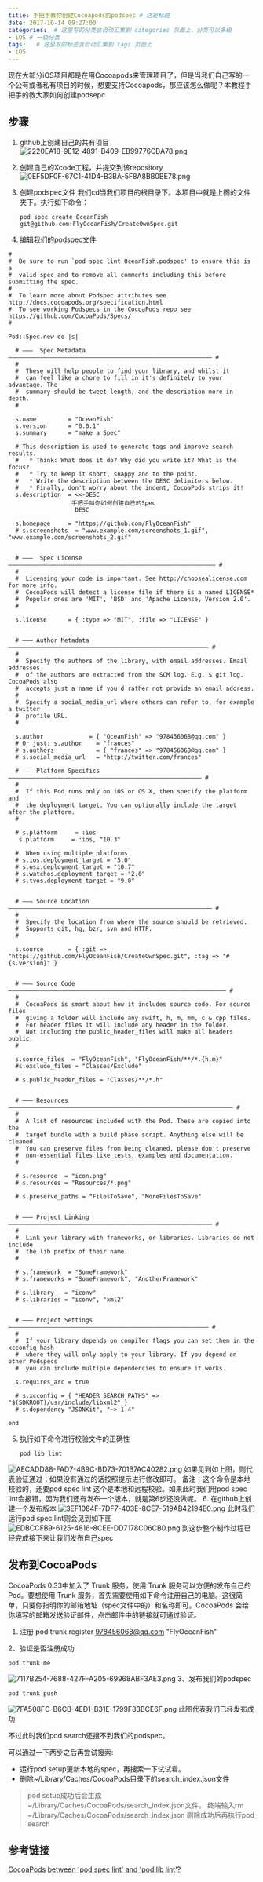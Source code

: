 ```yaml
---
title: 手把手教你创建Cocoapods的podspec # 这是标题
date: 2017-10-14 09:27:00
categories:  # 这里写的分类会自动汇集到 categories 页面上，分类可以多级
- iOS # 一级分类
tags:   # 这里写的标签会自动汇集到 tags 页面上
- iOS
---
```

现在大部分iOS项目都是在用Cocoapods来管理项目了，但是当我们自己写的一个公有或者私有项目的时候，想要支持Cocoapods，那应该怎么做呢？本教程手把手的教大家如何创建podsepc
## 步骤
1. github上创建自己的共有项目
![2220EA18-9E12-4891-B409-EB99776CBA78.png](http://upload-images.jianshu.io/upload_images/6644906-af82c503463a2495.png?imageMogr2/auto-orient/strip%7CimageView2/2/w/1240)
2.  创建自己的Xcode工程，并提交到该repository
![0EF5DF0F-67C1-41D4-B3BA-5F8A8BB0BE78.png](http://upload-images.jianshu.io/upload_images/6644906-b677f02da468d7cb.png?imageMogr2/auto-orient/strip%7CimageView2/2/w/1240)
3. 创建podspec文件
我们cd当我们项目的根目录下。本项目中就是上图的文件夹下。执行如下命令：

       pod spec create OceanFish git@github.com:FlyOceanFish/CreateOwnSpec.git
4. 编辑我们的podspec文件

````
#
#  Be sure to run `pod spec lint OceanFish.podspec' to ensure this is a
#  valid spec and to remove all comments including this before submitting the spec.
#
#  To learn more about Podspec attributes see http://docs.cocoapods.org/specification.html
#  To see working Podspecs in the CocoaPods repo see https://github.com/CocoaPods/Specs/
#

Pod::Spec.new do |s|

  # ―――  Spec Metadata  ―――――――――――――――――――――――――――――――――――――――――――――――――――――――――― #
  #
  #  These will help people to find your library, and whilst it
  #  can feel like a chore to fill in it's definitely to your advantage. The
  #  summary should be tweet-length, and the description more in depth.
  #

  s.name         = "OceanFish"
  s.version      = "0.0.1"
  s.summary      = "make a Spec"

  # This description is used to generate tags and improve search results.
  #   * Think: What does it do? Why did you write it? What is the focus?
  #   * Try to keep it short, snappy and to the point.
  #   * Write the description between the DESC delimiters below.
  #   * Finally, don't worry about the indent, CocoaPods strips it!
  s.description  = <<-DESC
                  手把手叫你如何创建自己的Spec
                   DESC

  s.homepage     = "https://github.com/FlyOceanFish"
  # s.screenshots  = "www.example.com/screenshots_1.gif", "www.example.com/screenshots_2.gif"


  # ―――  Spec License  ――――――――――――――――――――――――――――――――――――――――――――――――――――――――――― #
  #
  #  Licensing your code is important. See http://choosealicense.com for more info.
  #  CocoaPods will detect a license file if there is a named LICENSE*
  #  Popular ones are 'MIT', 'BSD' and 'Apache License, Version 2.0'.
  #

  s.license      = { :type => "MIT", :file => "LICENSE" }


  # ――― Author Metadata  ――――――――――――――――――――――――――――――――――――――――――――――――――――――――― #
  #
  #  Specify the authors of the library, with email addresses. Email addresses
  #  of the authors are extracted from the SCM log. E.g. $ git log. CocoaPods also
  #  accepts just a name if you'd rather not provide an email address.
  #
  #  Specify a social_media_url where others can refer to, for example a twitter
  #  profile URL.
  #

  s.author             = { "OceanFish" => "978456068@qq.com" }
  # Or just: s.author    = "frances"
  # s.authors            = { "frances" => "978456068@qq.com" }
  # s.social_media_url   = "http://twitter.com/frances"

  # ――― Platform Specifics ――――――――――――――――――――――――――――――――――――――――――――――――――――――― #
  #
  #  If this Pod runs only on iOS or OS X, then specify the platform and
  #  the deployment target. You can optionally include the target after the platform.
  #

  # s.platform     = :ios
   s.platform     = :ios, "10.3"

  #  When using multiple platforms
  # s.ios.deployment_target = "5.0"
  # s.osx.deployment_target = "10.7"
  # s.watchos.deployment_target = "2.0"
  # s.tvos.deployment_target = "9.0"


  # ――― Source Location ―――――――――――――――――――――――――――――――――――――――――――――――――――――――――― #
  #
  #  Specify the location from where the source should be retrieved.
  #  Supports git, hg, bzr, svn and HTTP.
  #

  s.source       = { :git => "https://github.com/FlyOceanFish/CreateOwnSpec.git", :tag => "#{s.version}" }


  # ――― Source Code ―――――――――――――――――――――――――――――――――――――――――――――――――――――――――――――― #
  #
  #  CocoaPods is smart about how it includes source code. For source files
  #  giving a folder will include any swift, h, m, mm, c & cpp files.
  #  For header files it will include any header in the folder.
  #  Not including the public_header_files will make all headers public.
  #

  s.source_files  = "FlyOceanFish", "FlyOceanFish/**/*.{h,m}"
  #s.exclude_files = "Classes/Exclude"

  # s.public_header_files = "Classes/**/*.h"


  # ――― Resources ―――――――――――――――――――――――――――――――――――――――――――――――――――――――――――――――― #
  #
  #  A list of resources included with the Pod. These are copied into the
  #  target bundle with a build phase script. Anything else will be cleaned.
  #  You can preserve files from being cleaned, please don't preserve
  #  non-essential files like tests, examples and documentation.
  #

  # s.resource  = "icon.png"
  # s.resources = "Resources/*.png"

  # s.preserve_paths = "FilesToSave", "MoreFilesToSave"


  # ――― Project Linking ―――――――――――――――――――――――――――――――――――――――――――――――――――――――――― #
  #
  #  Link your library with frameworks, or libraries. Libraries do not include
  #  the lib prefix of their name.
  #

  # s.framework  = "SomeFramework"
  # s.frameworks = "SomeFramework", "AnotherFramework"

  # s.library   = "iconv"
  # s.libraries = "iconv", "xml2"


  # ――― Project Settings ――――――――――――――――――――――――――――――――――――――――――――――――――――――――― #
  #
  #  If your library depends on compiler flags you can set them in the xcconfig hash
  #  where they will only apply to your library. If you depend on other Podspecs
  #  you can include multiple dependencies to ensure it works.

  s.requires_arc = true

  # s.xcconfig = { "HEADER_SEARCH_PATHS" => "$(SDKROOT)/usr/include/libxml2" }
  # s.dependency "JSONKit", "~> 1.4"

end

````
5.  执行如下命令进行校验文件的正确性

        pod lib lint

![AECADD88-FAD7-4B9C-BD73-701B7AC40282.png](http://upload-images.jianshu.io/upload_images/6644906-8ee99362e9e96299.png?imageMogr2/auto-orient/strip%7CimageView2/2/w/1240)
如果见到如上图，则代表验证通过；如果没有通过的话按照提示进行修改即可。
备注：这个命令是本地校验的，还要pod spec lint 这个是本地和远程校验。如果此时我们用pod spec lint会报错，因为我们还有发布一个版本，就是第6步还没做呢。
6. 在github上创建一个发布版本
![3EF1084F-7DF7-403E-8CE7-519AB42194E0.png](http://upload-images.jianshu.io/upload_images/6644906-d8d193f003b2720b.png?imageMogr2/auto-orient/strip%7CimageView2/2/w/1240)
此时我们运行pod spec lint则会见到如下图
![EDBCCFB9-6125-4816-8CEE-DD7178C06CB0.png](http://upload-images.jianshu.io/upload_images/6644906-e7ff39a2608266f9.png?imageMogr2/auto-orient/strip%7CimageView2/2/w/1240)
到这步整个制作过程已经完成接下来让我们发布自己spec
## 发布到CocoaPods
CocoaPods 0.33中加入了 Trunk 服务，使用 Trunk 服务可以方便的发布自己的Pod。要想使用 Trunk 服务，首先需要使用如下命令注册自己的电脑。这很简单，只要你指明你的邮箱地址（spec文件中的）和名称即可。CocoaPods 会给你填写的邮箱发送验证邮件，点击邮件中的链接就可通过验证。
1. 注册
    pod trunk register 978456068@qq.com "FlyOceanFish"

2、验证是否注册成功

    pod trunk me

![7117B254-7688-427F-A205-69968ABF3AE3.png](http://upload-images.jianshu.io/upload_images/6644906-1c0e9356bacb2005.png?imageMogr2/auto-orient/strip%7CimageView2/2/w/1240)
3、发布我们的podspec

    pod trunk push
![7FA508FC-B6CB-4ED1-B31E-1799F83BCE6F.png](http://upload-images.jianshu.io/upload_images/6644906-870e654c65f46478.png?imageMogr2/auto-orient/strip%7CimageView2/2/w/1240)
此图代表我们已经发布成功

不过此时我们pod search还搜不到我们的podspec。

可以通过一下两步之后再尝试搜索:
* 运行pod setup更新本地的spec，再搜索一下试试看。
* 删除~/Library/Caches/CocoaPods目录下的search_index.json文件
>pod setup成功后会生成~/Library/Caches/CocoaPods/search_index.json文件。
终端输入rm ~/Library/Caches/CocoaPods/search_index.json
删除成功后再执行pod search

## 参考链接
[CocoaPods](https://guides.cocoapods.org/using/index.html)
[between 'pod spec lint' and 'pod lib lint'?](https://stackoverflow.com/questions/32304421/whats-the-difference-between-pod-spec-lint-and-pod-lib-lint)
